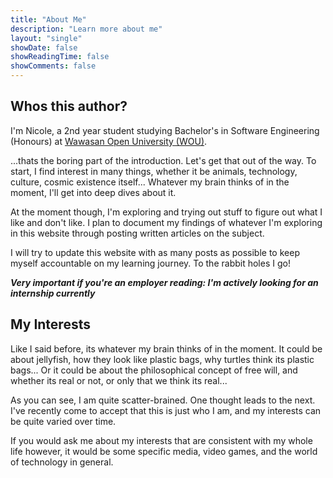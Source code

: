 ```yaml
---
title: "About Me"
description: "Learn more about me"
layout: "single"
showDate: false
showReadingTime: false
showComments: false
---
```


## Whos this author?

I'm Nicole, a 2nd year student studying Bachelor's in Software Engineering (Honours) at [Wawasan Open University (WOU)](https://www.wou.edu.my/).

...thats the boring part of the introduction. Let's get that out of the way. To start, I find interest in many things, whether it be animals, technology, culture, cosmic existence itself... Whatever my brain thinks of in the moment, I'll get into deep dives about it.

At the moment though, I'm exploring and trying out stuff to figure out what I like and don't like. I plan to document my findings of whatever I'm exploring in this website through posting written articles on the subject.

I will try to update this website with as many posts as possible to keep myself accountable on my learning journey. To the rabbit holes I go!

**_Very important if you're an employer reading: I'm actively looking for an internship currently_**

## My Interests

Like I said before, its whatever my brain thinks of in the moment. It could be about jellyfish, how they look like plastic bags, why turtles think its plastic bags... Or it could be about the philosophical concept of free will, and whether its real or not, or only that we think its real...

As you can see, I am quite scatter-brained. One thought leads to the next. I've recently come to accept that this is just who I am, and my interests can be quite varied over time.

If you would ask me about my interests that are consistent with my whole life however, it would be some specific media, video games, and the world of technology in general.
